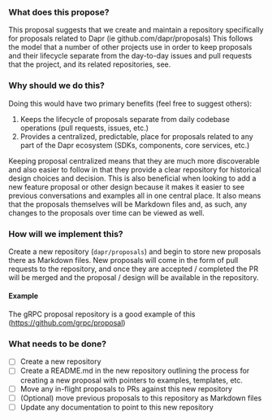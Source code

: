 ### What does this propose?

This proposal suggests that we create and maintain a repository specifically for proposals related to Dapr (ie github.com/dapr/proposals) This follows the model that a number of other projects use in order to keep proposals and their lifecycle separate from the day-to-day issues and pull requests that the project, and its related repositories, see. 

### Why should we do this?

Doing this would have two primary benefits (feel free to suggest others):

1. Keeps the lifecycle of proposals separate from daily codebase operations (pull requests, issues, etc.)
2. Provides a centralized, predictable, place for proposals related to any part of the Dapr ecosystem (SDKs, components, core services, etc.) 

Keeping proposal centralized means that they are much more discoverable and also easier to follow in that they provide a clear repository for historical design choices and decision. This is also beneficial when looking to add a new feature proposal or other design because it makes it easier to see previous conversations and examples all in one central place. It also means that the proposals themselves will be Markdown files and, as such, any changes to the proposals over time can be viewed as well. 


### How will we implement this?

Create a new repository (`dapr/proposals`) and begin to store new proposals there as Markdown files. New proposals will come in the form of pull requests to the repository, and once they are accepted / completed the PR will be merged and the proposal / design will be available in the repository. 

#### Example

The gRPC proposal repository is a good example of this (https://github.com/grpc/proposal)

### What needs to be done?

- [ ] Create a new repository
- [ ] Create a README.md in the new repository outlining the process for creating a new proposal with pointers to examples, templates, etc. 
- [ ] Move any in-flight proposals to PRs against this new repository
- [ ] (Optional) move previous proposals to this repository as Markdown files
- [ ] Update any documentation to point to this new repository
